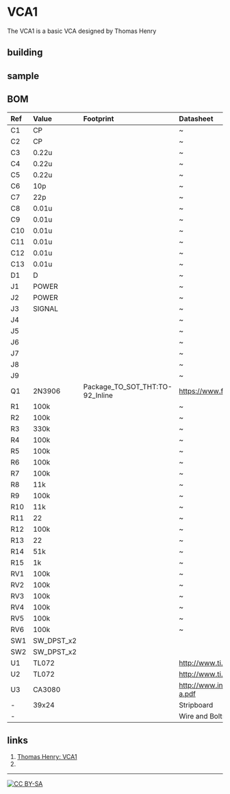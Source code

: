 # VCA1

The VCA1 is a basic VCA designed by Thomas Henry 

## building

## sample


## BOM

|Ref|Value|Footprint|Datasheet|Manufacturer|Vendor|
|:---|:---|:---|:---|:---|:---|
|C1|CP||~|||
|C2|CP||~|||
|C3|0.22u||~|||
|C4|0.22u||~|||
|C5|0.22u||~|||
|C6|10p||~|||
|C7|22p||~|||
|C8|0.01u||~|||
|C9|0.01u||~|||
|C10|0.01u||~|||
|C11|0.01u||~|||
|C12|0.01u||~|||
|C13|0.01u||~|||
|D1|D||~|||
|J1|POWER||~|||
|J2|POWER||~|||
|J3|SIGNAL||~|||
|J4|||~|||
|J5|||~|||
|J6|||~|||
|J7|||~|||
|J8|||~|||
|J9|||~|||
|Q1|2N3906|Package_TO_SOT_THT:TO-92_Inline|https://www.fairchildsemi.com/datasheets/2N/2N3906.pdf|||
|R1|100k||~|||
|R2|100k||~|||
|R3|330k||~|||
|R4|100k||~|||
|R5|100k||~|||
|R6|100k||~|||
|R7|100k||~|||
|R8|11k||~|||
|R9|100k||~|||
|R10|11k||~|||
|R11|22||~|||
|R12|100k||~|||
|R13|22||~|||
|R14|51k||~|||
|R15|1k||~|||
|RV1|100k||~|||
|RV2|100k||~|||
|RV3|100k||~|||
|RV4|100k||~|||
|RV5|100k||~|||
|RV6|100k||~|||
|SW1|SW_DPST_x2|||||
|SW2|SW_DPST_x2|||||
|U1|TL072||http://www.ti.com/lit/ds/symlink/tl071.pdf|||
|U2|TL072||http://www.ti.com/lit/ds/symlink/tl071.pdf|||
|U3|CA3080||http://www.intersil.com/content/dam/Intersil/documents/ca30/ca3080-a.pdf|||
|-|39x24||Stripboard|||
|-|||Wire and Bolts....|||

## links

1) [Thomas Henry: VCA1](http://birthofasynth.com/Thomas_Henry/Pages/VCA-1.html)
2) []()

---
[![CC BY-SA](https://licensebuttons.net/l/by-sa/3.0/88x31.png)](https://creativecommons.org/licenses/by-sa/4.0/)
